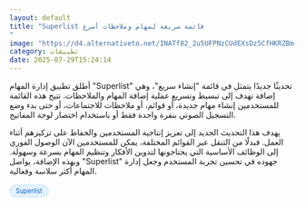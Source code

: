 ```yaml
---
layout: default
title: "Superlist قائمة سريعة لمهام وملاحظات أسرع
"
image: "https://d4.alternativeto.net/INATf82_2u5UFPNzCUdEXsDz5CfHKRZBm-M5l86pQlI/rs:fill:1520:760:0/g:ce:0:0/YWJzOi8vZGlzdC9jb250ZW50LzE3NTM4MDI2NTQ1MzEucG5n.png"
category: تطبيقات
date: 2025-07-29T15:24:14
---
```


أطلق تطبيق إدارة المهام "Superlist" تحديثًا جديدًا يتمثل في قائمة "إنشاء سريع"، وهي إضافة تهدف إلى تبسيط وتسريع عملية إضافة المهام والملاحظات. تتيح هذه القائمة للمستخدمين إنشاء مهام جديدة، أو قوائم، أو ملاحظات للاجتماعات، أو حتى بدء وضع التسجيل الصوتي بنقرة واحدة فقط أو باستخدام اختصار لوحة المفاتيح.

يهدف هذا التحديث الجديد إلى تعزيز إنتاجية المستخدمين والحفاظ على تركيزهم أثناء العمل. فبدلًا من التنقل عبر القوائم المختلفة، يمكن للمستخدمين الآن الوصول الفوري إلى الوظائف الأساسية التي يحتاجونها لتدوين الأفكار وتنظيم المهام بسرعة وسهولة. وبهذه الإضافة، يواصل "Superlist" جهوده في تحسين تجربة المستخدم وجعل إدارة المهام أكثر سلاسة وفعالية.

<div style="margin-top:2px; margin-bottom:2px;"><a href="https://bidjadraft.github.io/?query=Superlist" style="background:#e3f2fd; color:#1565c0; font-size:80%; border-radius:12px; padding:3px 10px; margin:2px 4px 2px 0; display:inline-block; border:1px solid #bbdefb; text-decoration:none;">Superlist</a></div><br><br>
